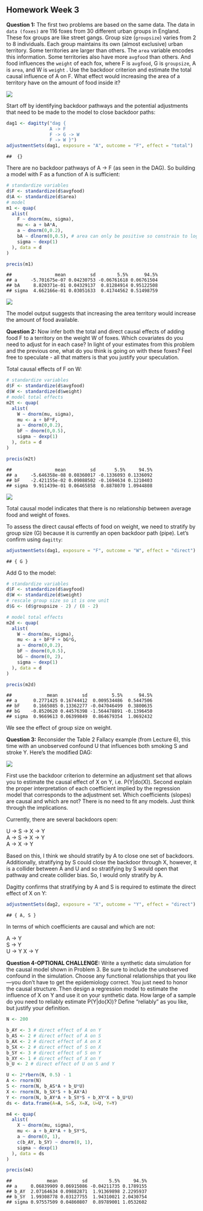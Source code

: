 
## Homework Week 3

**Question 1:** The first two problems are based on the same data. The
data in `data (foxes)` are 116 foxes from 30 different urban groups in
England. These fox groups are like street gangs. Group size
(`groupsize`) varies from 2 to 8 individuals. Each group maintains its
own (almost exclusive) urban territory. Some territories are larger than
others. The `area` variable encodes this information. Some territories
also have more `avgfood` than others. And food influences the `weight`
of each fox, where F is `avgfood`, G is `groupsize`, A is `area`, and W
is `weight` . Use the backdoor criterion and estimate the total causal
influence of A on F. What effect would increasing the area of a
territory have on the amount of food inside it?

![](week-03_Bella_files/figure-gfm/draw-dag-1.png)<!-- -->

Start off by identifying backdoor pathways and the potential adjustments
that need to be made to the model to close backdoor paths:

``` r
dag1 <- dagitty("dag {
                A -> F 
                F -> G -> W 
                F -> W }")
adjustmentSets(dag1, exposure = "A", outcome = "F", effect = "total")
```

    ##  {}

There are no backdoor pathways of A -&gt; F (as seen in the DAG). So
building a model with F as a function of A is sufficient:

``` r
# standardize variables 
d$F <- standardize(d$avgfood)
d$A <- standardize(d$area)
# model
m1 <- quap(
  alist(
    F ~ dnorm(mu, sigma),
    mu <- a + bA*A,
    a ~ dnorm(0,0.2),
    bA ~ dlnorm(0,0.5), # area can only be positive so constrain to log normal
    sigma ~ dexp(1) 
  ), data = d
)

precis(m1)
```

    ##                mean         sd        5.5%      94.5%
    ## a     -5.701675e-07 0.04230753 -0.06761618 0.06761504
    ## bA     8.820371e-01 0.04329137  0.81284914 0.95122508
    ## sigma  4.662166e-01 0.03051633  0.41744562 0.51498759

![](week-03_Bella_files/figure-gfm/answer-1%20figure-1.png)<!-- -->

The model output suggests that increasing the area territory would
increase the amount of food available.

**Question 2:** Now infer both the total and direct causal effects of
adding food F to a territory on the weight W of foxes. Which covariates
do you need to adjust for in each case? In light of your estimates from
this problem and the previous one, what do you think is going on with
these foxes? Feel free to speculate - all that matters is that you
justify your speculation.

Total causal effects of F on W:

``` r
# standardize variables 
d$F <- standardize(d$avgfood)
d$W <- standardize(d$weight)
# model total effects
m2t <- quap(
  alist(
    W ~ dnorm(mu, sigma),
    mu <- a + bF*F,
    a ~ dnorm(0,0.2),
    bF ~ dnorm(0,0.5), 
    sigma ~ dexp(1) 
  ), data = d
)

precis(m2t)
```

    ##                mean         sd       5.5%     94.5%
    ## a     -5.646358e-08 0.08360017 -0.1336093 0.1336092
    ## bF    -2.421155e-02 0.09088502 -0.1694634 0.1210403
    ## sigma  9.911439e-01 0.06465858  0.8878070 1.0944808

![](week-03_Bella_files/figure-gfm/answer-2%20figure-m2t-1.png)<!-- -->

Total causal model indicates that there is no relationship between
average food and weight of foxes.

To assess the direct causal effects of food on weight, we need to
stratify by group size (G) because it is currently an open backdoor path
(pipe). Let’s confirm using `dagitty`:

``` r
adjustmentSets(dag1, exposure = "F", outcome = "W", effect = "direct")
```

    ## { G }

Add G to the model:

``` r
# standardize variables 
d$F <- standardize(d$avgfood)
d$W <- standardize(d$weight)
# rescale group size so it is one unit 
d$G <- (d$groupsize - 2) / (8 - 2)

# model total effects
m2d <- quap(
  alist(
    W ~ dnorm(mu, sigma),
    mu <- a + bF*F + bG*G,
    a ~ dnorm(0,0.2),
    bF ~ dnorm(0,0.5),
    bG ~ dnorm(0, 2), 
    sigma ~ dexp(1) 
  ), data = d
)

precis(m2d)
```

    ##             mean         sd         5.5%      94.5%
    ## a      0.2771425 0.16744412  0.009534486  0.5447506
    ## bF     0.1665085 0.13362277 -0.047046499  0.3800635
    ## bG    -0.8520620 0.44576398 -1.564478891 -0.1396450
    ## sigma  0.9669613 0.06399849  0.864679354  1.0692432

We see the effect of group size on weight.

**Question 3:** Reconsider the Table 2 Fallacy example (from Lecture 6),
this time with an unobserved confound U that influences both smoking S
and stroke Y. Here’s the modified DAG:

![](week-03_Bella_files/figure-gfm/draw-dag-q3-1.png)<!-- -->

First use the backdoor criterion to determine an adjustment set that
allows you to estimate the causal effect of X on Y, i.e. P(Y\|do(X)).
Second explain the proper interpretation of each coefficient implied by
the regression model that corresponds to the adjustment set. Which
coefficients (slopes) are causal and which are not? There is no need to
fit any models. Just think through the implications.

Currently, there are several backdoors open:

U -&gt; S -&gt; X -&gt; Y  
A -&gt; S -&gt; X -&gt; Y  
A -&gt; X -&gt; Y

Based on this, I think we should stratify by A to close one set of
backdoors. Additionally, stratifying by S could close the backdoor
through X, however, it is a collider between A and U and so stratifying
by S would open that pathway and create collider bias. So, I would only
stratify by A.

Dagitty confirms that stratifying by A and S is required to estimate the
direct effect of X on Y:

``` r
adjustmentSets(dag2, exposure = "X", outcome = "Y", effect = "direct")
```

    ## { A, S }

In terms of which coefficients are causal and which are not:

A -&gt; Y  
S -&gt; Y  
U -&gt; Y X -&gt; Y

**Question 4-OPTIONAL CHALLENGE:** Write a synthetic data simulation for
the causal model shown in Problem 3. Be sure to include the unobserved
confound in the simulation. Choose any functional relationships that you
like—you don’t have to get the epidemiology correct. You just need to
honor the causal structure. Then design a regression model to estimate
the influence of X on Y and use it on your synthetic data. How large of
a sample do you need to reliably estimate P(Y\|do(X))? Define “reliably”
as you like, but justify your definition.

``` r
N <- 200 

b_AY <- 3 # direct effect of A on Y 
b_AS <- 2 # direct effect of A on S 
b_AX <- 2 # direct effect of A on X 
b_SX <- 2 # direct effect of S on X 
b_SY <- 3 # direct effect of S on Y 
b_XY <- 1 # direct effect of X on Y 
b_U <- 2 # direct effect of U on S and Y 

U <- 2*rbern(N, 0.5) - 1
A <- rnorm(N)
S <- rnorm(N, b_AS*A + b_U*U)
X <- rnorm(N, b_SX*S + b_AX*A)
Y <- rnorm(N, b_AY*A + b_SY*S + b_XY*X + b_U*U)
ds <- data.frame(A=A, S=S, X=X, U=U, Y=Y)

m4 <- quap(
  alist(
    X ~ dnorm(mu, sigma), 
    mu <- a + b_AY*A + b_SY*S,
    a ~ dnorm(0, 1),
    c(b_AY, b_SY) ~ dnorm(0, 1), 
    sigma ~ dexp(1)
  ), data = ds
)

precis(m4)
```

    ##             mean         sd        5.5%     94.5%
    ## a     0.06839909 0.06915086 -0.04211735 0.1789155
    ## b_AY  2.07164634 0.09882871  1.91369898 2.2295937
    ## b_SY  1.99308778 0.03127755  1.94310021 2.0430754
    ## sigma 0.97557509 0.04860807  0.89789001 1.0532602
